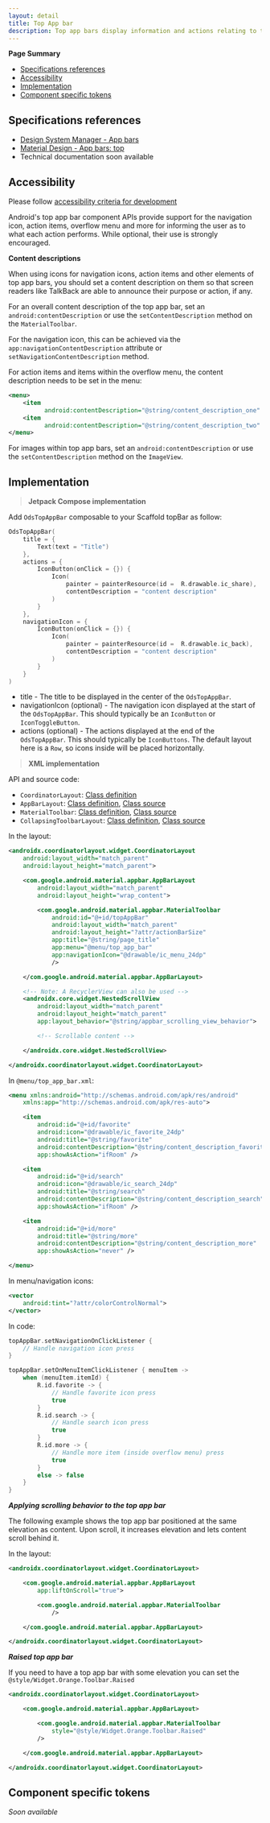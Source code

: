 ```yaml
---
layout: detail
title: Top App bar
description: Top app bars display information and actions relating to the current screen.
---
```


**Page Summary**

* [Specifications references](#specifications-references)
* [Accessibility](#accessibility)
* [Implementation](#implementation)
* [Component specific tokens](#component-specific-tokens)


## Specifications references

- [Design System Manager - App bars](https://system.design.orange.com/0c1af118d/p/23e0e6-app-bars/b/620966)
- [Material Design - App bars: top](https://material.io/components/app-bars-top/)
- Technical documentation soon available

## Accessibility

Please follow [accessibility criteria for development](https://a11y-guidelines.orange.com/en/mobile/android/development/)

Android's top app bar component APIs provide support for the navigation icon,
action items, overflow menu and more for informing the user as to what each
action performs. While optional, their use is strongly encouraged.

**Content descriptions**

When using icons for navigation icons, action items and other elements of top
app bars, you should set a content description on them so that screen readers
like TalkBack are able to announce their purpose or action, if any.

For an overall content description of the top app bar, set an
`android:contentDescription` or use the `setContentDescription` method on the
`MaterialToolbar`.

For the navigation icon, this can be achieved via the
`app:navigationContentDescription` attribute or
`setNavigationContentDescription` method.

For action items and items within the overflow menu, the content description
needs to be set in the menu:

```xml
<menu>
    <item
          android:contentDescription="@string/content_description_one" />
    <item
          android:contentDescription="@string/content_description_two" />
</menu>
```

For images within top app bars, set an `android:contentDescription`
or use the `setContentDescription` method on the `ImageView`.

## Implementation

> **Jetpack Compose implementation**

Add `OdsTopAppBar` composable to your Scaffold topBar as follow:

```kotlin
OdsTopAppBar(
    title = {
        Text(text = "Title")
    },
    actions = {
        IconButton(onClick = {}) {
            Icon(
                painter = painterResource(id =  R.drawable.ic_share),
                contentDescription = "content description"
            )
        }
    },
    navigationIcon = {
        IconButton(onClick = {}) {
            Icon(
                painter = painterResource(id =  R.drawable.ic_back),
                contentDescription = "content description"
            )
        }
    }
)
```

- title - The title to be displayed in the center of the `OdsTopAppBar`.
- navigationIcon (optional) - The navigation icon displayed at the start of the `OdsTopAppBar`. This should typically be an `IconButton` or `IconToggleButton`.
- actions (optional) - The actions displayed at the end of the `OdsTopAppBar`. This should typically be `IconButtons`. The default layout here is a `Row`, so icons inside will be placed horizontally.

> **XML implementation**

API and source code:

*   `CoordinatorLayout`: [Class definition](https://developer.android.com/reference/androidx/coordinatorlayout/widget/CoordinatorLayout)
*   `AppBarLayout`: [Class definition](https://developer.android.com/reference/com/google/android/material/appbar/AppBarLayout), [Class source](https://github.com/material-components/material-components-android/tree/master/lib/java/com/google/android/material/appbar/AppBarLayout.java)
*   `MaterialToolbar`: [Class definition](https://developer.android.com/reference/com/google/android/material/appbar/MaterialToolbar), [Class source](https://github.com/material-components/material-components-android/tree/master/lib/java/com/google/android/material/appbar/MaterialToolbar.java)
*   `CollapsingToolbarLayout`: [Class definition](https://developer.android.com/reference/com/google/android/material/appbar/CollapsingToolbarLayout), [Class source](https://github.com/material-components/material-components-android/tree/master/lib/java/com/google/android/material/appbar/CollapsingToolbarLayout.java)

In the layout:

```xml
<androidx.coordinatorlayout.widget.CoordinatorLayout
    android:layout_width="match_parent"
    android:layout_height="match_parent">

    <com.google.android.material.appbar.AppBarLayout
        android:layout_width="match_parent"
        android:layout_height="wrap_content">

        <com.google.android.material.appbar.MaterialToolbar
            android:id="@+id/topAppBar"
            android:layout_width="match_parent"
            android:layout_height="?attr/actionBarSize"
            app:title="@string/page_title"
            app:menu="@menu/top_app_bar"
            app:navigationIcon="@drawable/ic_menu_24dp"
            />

    </com.google.android.material.appbar.AppBarLayout>

    <!-- Note: A RecyclerView can also be used -->
    <androidx.core.widget.NestedScrollView
        android:layout_width="match_parent"
        android:layout_height="match_parent"
        app:layout_behavior="@string/appbar_scrolling_view_behavior">

        <!-- Scrollable content -->

    </androidx.core.widget.NestedScrollView>

</androidx.coordinatorlayout.widget.CoordinatorLayout>
```

In `@menu/top_app_bar.xml`:

```xml
<menu xmlns:android="http://schemas.android.com/apk/res/android"
    xmlns:app="http://schemas.android.com/apk/res-auto">

    <item
        android:id="@+id/favorite"
        android:icon="@drawable/ic_favorite_24dp"
        android:title="@string/favorite"
        android:contentDescription="@string/content_description_favorite"
        app:showAsAction="ifRoom" />

    <item
        android:id="@+id/search"
        android:icon="@drawable/ic_search_24dp"
        android:title="@string/search"
        android:contentDescription="@string/content_description_search"
        app:showAsAction="ifRoom" />

    <item
        android:id="@+id/more"
        android:title="@string/more"
        android:contentDescription="@string/content_description_more"
        app:showAsAction="never" />

</menu>
```

In menu/navigation icons:

```xml
<vector
    android:tint="?attr/colorControlNormal">
</vector>
```

In code:

```kotlin
topAppBar.setNavigationOnClickListener {
    // Handle navigation icon press
}

topAppBar.setOnMenuItemClickListener { menuItem ->
    when (menuItem.itemId) {
        R.id.favorite -> {
            // Handle favorite icon press
            true
        }
        R.id.search -> {
            // Handle search icon press
            true
        }
        R.id.more -> {
            // Handle more item (inside overflow menu) press
            true
        }
        else -> false
    }
}
```

_**Applying scrolling behavior to the top app bar**_

The following example shows the top app bar positioned at the same elevation as
content. Upon scroll, it increases elevation and lets content scroll behind it.

In the layout:

```xml
<androidx.coordinatorlayout.widget.CoordinatorLayout>

    <com.google.android.material.appbar.AppBarLayout
        app:liftOnScroll="true">

        <com.google.android.material.appbar.MaterialToolbar
            />

    </com.google.android.material.appbar.AppBarLayout>

</androidx.coordinatorlayout.widget.CoordinatorLayout>
```

_**Raised top app bar**_

If you need to have a top app bar with some elevation you can set the `@style/Widget.Orange.Toolbar.Raised`

```xml
<androidx.coordinatorlayout.widget.CoordinatorLayout>

    <com.google.android.material.appbar.AppBarLayout>

        <com.google.android.material.appbar.MaterialToolbar
            style="@style/Widget.Orange.Toolbar.Raised"    
        />

    </com.google.android.material.appbar.AppBarLayout>

</androidx.coordinatorlayout.widget.CoordinatorLayout>
```

## Component specific tokens

_Soon available_
